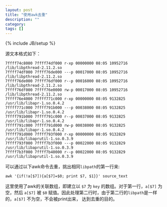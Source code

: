 ```yaml
---
layout: post
title: "使用awk去重"
description: ""
category: 
tags: []
---
```

{% include JB/setup %}

源文本格式如下：

	7ffff74c8000 7ffff74df000 r-xp 00000000 08:05 10952716 /lib/libpthread-2.11.2.so
	7ffff74df000 7ffff76de000 ---p 00017000 08:05 10952716 /lib/libpthread-2.11.2.so
	7ffff76de000 7ffff76df000 r--p 00016000 08:05 10952716 /lib/libpthread-2.11.2.so
	7ffff76df000 7ffff76e0000 rw-p 00017000 08:05 10952716 /lib/libpthread-2.11.2.so
	7ffff76e4000 7ffff771c000 r-xp 00000000 08:05 9132825  /usr/lib/libapr-1.so.0.4.2
	7ffff771c000 7ffff791b000 ---p 00038000 08:05 9132825  /usr/lib/libapr-1.so.0.4.2
	7ffff791b000 7ffff791c000 r--p 00037000 08:05 9132825  /usr/lib/libapr-1.so.0.4.2
	7ffff791c000 7ffff791d000 rw-p 00038000 08:05 9132825  /usr/lib/libapr-1.so.0.4.2
	7ffff791d000 7ffff793f000 r-xp 00000000 08:05 9132829  /usr/lib/libaprutil-1.so.0.3.9
	7ffff793f000 7ffff7b3f000 ---p 00022000 08:05 9132829  /usr/lib/libaprutil-1.so.0.3.9
	7ffff7b3f000 7ffff7b40000 r--p 00022000 08:05 9132829  /usr/lib/libaprutil-1.so.0.3.9
	
可以通过以下awk命令去重，挑出相同`libpath`的第一行来:

	awk '{if(!a[$7]){a[$7]=$0; print $7, $1}}' source_text
	
这里使用了awk的关联数组，即建立以 `$7` 为 `key` 的数组。对于第一行，`a[$7]` 为空，然后 `a[$7]` 被 `$0` 赋值。因此处理第二行时，由于第二行的`libpath`是一样的，`a[$7]` 不为空，不会被print出来， 达到去重的目的。